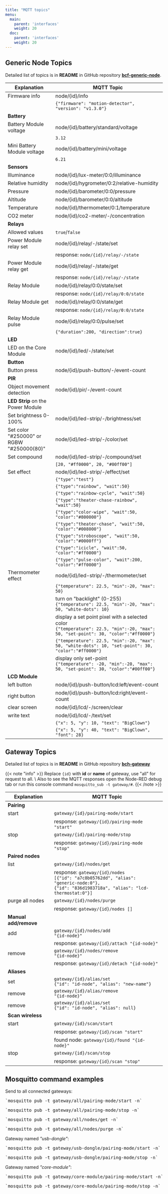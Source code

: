 ```yaml
---
title: "MQTT topics"
menu:
  main:
    parent: 'interfaces'
    weight: 20
  doc:
    parent: 'interfaces'
    weight: 20
---
```


## Generic Node Topics

Detailed list of topics is in **README** in GitHub repository [**bcf-generic-node**](https://github.com/bigclownlabs/bcf-generic-node).

| Explanation   | MQTT Topic    |
| ------------- |---------------|
| Firmware info | node/{id}/info |
|    | `{"firmware": "motion-detector", "version": "v1.3.0"}`|
| **Battery**    |
| Battery Module voltage | node/{id}/battery/standard/voltage |
|           | `3.12` |
| Mini Battery Module voltage | node/{id}/battery/mini/voltage |
|           | `6.21` |
| **Sensors** |
| Illuminance | node/{id}/lux-meter/0:0/illuminance |
| Relative humidity | node/{id}/hygrometer/0:2/relative-humidity |
| Pressure | node/{id}/barometer/0:0/pressure |
| Altitude | node/{id}/barometer/0:0/altitude |
| Temperature | node/{id}/thermometer/0:1/temperature |
| CO2 meter | node/{id}/co2-meter/-/concentration |
| **Relays** |
| Allowed values | `true`/`false` |
| Power Module relay set | node/{id}/relay/-/state/set |
|       | response: `node/{id}/relay/-/state` |
| Power Module relay get | node/{id}/relay/-/state/get |
|       | response: `node/{id}/relay/-/state` |
| Relay Module | node/{id}/relay/0:0/state/set |
|       | response: `node/{id}/relay/0:0/state` |
| Relay Module get | node/{id}/relay/0:0/state/get |
|       | response: `node/{id}/relay/0:0/state` |
| Relay Module pulse | node/{id}/relay/0:0/pulse/set |
|        |  `{"duration":200, "direction":true}` |
| **LED** |
| LED on the Core Module | node/{id}/led/-/state/set  |
| **Button** |
| Button press | node/{id}/push-button/-/event-count |
| **PIR** |
| Object movement detection | node/{id}/pir/-/event-count |
| **LED Strip** on the Power Module ||
| Set brightness 0-100% | node/{id}/led-strip/-/brightness/set |
| Set color "#250000" or RGBW "#250000(80)"| node/{id}/led-strip/-/color/set |
| Set compound | node/{id}/led-strip/-/compound/set |
|             | `[20, "#ff0000", 20, "#00ff00"]` |
| Set effect | node/{id}/led-strip/-/effect/set |
|        |  `{"type":"test"}` |
|        |  `{"type":"rainbow", "wait":50}` |
|        |  `{"type":"rainbow-cycle", "wait":50}` |
|        |  `{"type":"theater-chase-rainbow", "wait":50}` |
|        |  `{"type":"color-wipe", "wait":50, "color":"#800000"}` |
|        |  `{"type":"theater-chase", "wait":50, "color":"#008000"}` |
|        |  `{"type":"stroboscope", "wait":50, "color":"#0000ff"}` |
|        |  `{"type":"icicle", "wait":50, "color":"#ff0000"}` |
|        |  `{"type":"pulse-color", "wait":200, "color":"#ff0000"}` |
| Thermometer effect | node/{id}/led-strip/-/thermometer/set |
|        |  `{"temperature": 22.5, "min":-20, "max": 50}` |
|        |  turn on "backlight" (0-255) <br />`{"temperature": 22.5, "min":-20, "max": 50, "white-dots": 10}` |
|        |  display a set point pixel with a selected color <br />`{"temperature": 22.5, "min":-20, "max": 50, "set-point": 30, "color":"#ff0000"}` |
|        |  `{"temperature": 22.5, "min":-20, "max": 50, "white-dots": 10, "set-point": 30, "color":"#ff0000"}` |
|        |  display only set-point<br /> `{"temperature": -20, "min":-20, "max": 50, "set-point": 30, "color":"#00ff00"}` |
| **LCD Module** |
| left button | node/{id}/push-button/lcd:left/event-count |
| right button | node/{id}/push-button/lcd:right/event-count |
| clear screen | node/{id}/lcd/-/screen/clear |
| write text | node/{id}/lcd/-/text/set |
|         | `{"x": 5, "y": 10, "text": "BigClown"}` |
|         | `{"x": 5, "y": 40, "text": "BigClown", "font": 28}`|

## Gateway Topics

Detailed list of topics is in **README** in GitHub repository [**bch-gateway**](https://github.com/bigclownlabs/bch-gateway)

{{< note "info" >}}
Replace `{id}` with **id** or **name** of gateway, use "all" for request to all. \\
Also to see the MQTT responses open the Node-RED debug tab or run this console command `mosquitto_sub -t gateway/#`.
{{< /note >}}

| Explanation | MQTT Topic |
|------------|-------------|
| **Pairing** |
| start | `gateway/{id}/pairing-mode/start` |
|       | response: `gateway/{id}/pairing-mode "start"` |
| stop | `gateway/{id}/pairing-mode/stop` |
|       | response: `gateway/{id}/pairing-mode "stop"` |
| **Paired nodes** |
| list | `gateway/{id}/nodes/get`  |
|       | response: `gateway/{id}/nodes`<br/> `[{"id": "a7c8b05762dd", "alias": "generic-node:0"},` <br/>`{"id": "836d1983718a", "alias": "lcd-thermostat:0"}]` |
| purge all nodes| `gateway/{id}/nodes/purge`  |
| | response: `gateway/{id}/nodes []` |
| **Manual add/remove**|
| add | `gateway/{id}/nodes/add` <br /> `"{id-node}"` |
| | response: `gateway/{id}/attach "{id-node}"` |
| remove | `gateway/{id}/nodes/remove` <br /> `"{id-node}"` |
| | response: `gateway/{id}/detach "{id-node}"` |
| **Aliases**|
| set | `gateway/{id}/alias/set` <br /> `{"id": "id-node", "alias": "new-name"}` |
| remove | `gateway/{id}/alias/remove` <br /> `"{id-node}"` |
| remove | `gateway/{id}/alias/set` <br /> `{"id": "id-node", "alias": null}` |
| **Scan wireless**|
| start | `gateway/{id}/scan/start` |
| | response: `gateway/{id}/scan "start"` |
| | found node: `gateway/{id}/found "{id-node}"` |
| stop | `gateway/{id}/scan/stop` |
| | response: `gateway/{id}/scan "stop"` |


## Mosquitto command examples
Send to all connected gateways:
<pre>`mosquitto_pub -t gateway/all/pairing-mode/start -n`</pre>
<pre>`mosquitto_pub -t gateway/all/pairing-mode/stop -n`</pre>
<pre>`mosquitto_pub -t gateway/all/nodes/get -n`</pre>
<pre>`mosquitto_pub -t gateway/all/nodes/purge -n`</pre>

Gateway named *"usb-dongle"*:
<pre>`mosquitto_pub -t gateway/usb-dongle/pairing-mode/start -n`</pre>
<pre>`mosquitto_pub -t gateway/usb-dongle/pairing-mode/stop -n`</pre>

Gateway named *"core-module"*:
<pre>`mosquitto_pub -t gateway/core-module/pairing-mode/start -n`</pre>
<pre>`mosquitto_pub -t gateway/core-module/pairing-mode/stop -n`</pre>
